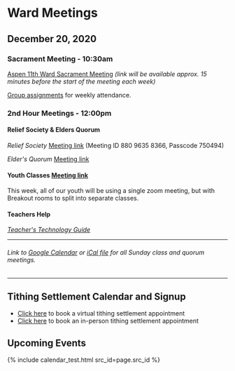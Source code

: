 # Ward Meetings

## December 20, 2020

### Sacrament Meeting - 10:30am


[Aspen 11th Ward Sacrament Meeting](https://www.youtube.com/watch?v=J2424cdtvUY) *(link will be available approx. 15 minutes before the start of the meeting each week)*

[Group assignments](https://docs.google.com/document/d/1mpLDtxDyq9XB_umNcKlkvhGHiGv-0iW3OCYqaRxaDrI/preview) for weekly attendance.


### 2nd Hour Meetings - 12:00pm
<!--
* Course 11 (11-12yo) - Bro/Sis. Anderson [meeting link](https://qualtrics.zoom.us/my/dpatty)
* Course 12 (12-13yo) - Bro/Sis. Ellis [meeting link](https://meet.google.com/zww-rnvx-gda)
* Course 13 (13-14yo) - Sis. Sharp/Scott [meeting link](https://prenda.zoom.us/j/7221837462)
* Course 14 (14-15yo) - Bro/Sis. Weaver [meeting link](https://meet.google.com/itg-bpwo-kuq)
* Course 15 (15-16yo) - Bro/Sis. Creer [meeting link](https://meet.google.com/qpm-afzw-acd)
* Course 16/17 (16-18yo) - Bro/Sis. Wilde [meeting link](https://meet.google.com/yfh-xete-ruk)
* YSA - Jones [meeting link](https://meet.google.com/uxh-tedi-wum)

* Gospel Doctrine - Griffith [meeting link](https://us02web.zoom.us/j/82941717355)
-->
<!--
### Fifth Sunday Lesson
* Lesson [meeting link](https://us02web.zoom.us/j/89651666503?pwd%3DR3FmczBKNjBmaHFrNStMOU14NEFtUT09&source=gsuite-addons&ust=1606755918550000&usg=AOvVaw3i3t-LyYmCbIZuRxPTYgZf) Passcode: 198977
-->

#### Relief Society & Elders Quorum

*Relief Society* [Meeting link](https://us02web.zoom.us/j/88096358366?pwd=TlpjdTN6Q1JRb2RuUEw0L29ibzF3dz09) (Meeting ID 880 9635 8366, Passcode 750494)

*Elder's Quorum* [Meeting link](https://meet.google.com/uif-nmvv-jtn)

#### Youth Classes [Meeting link](https://zoom.us/j/95454444923?pwd=ZmhacVBvVmFaTms3bXhCRzFyTnl3Zz09)

This week, all of our youth will be using a single zoom meeting, but with Breakout rooms to split into separate classes.

<!--
#### Young Women

*Young Women (Combined)* [Meeting link](https://meet.google.com/jzi-ssnm-uxb)


#### Aaronic Priesthood

*Deacons Quorum* [Meeting link](https://meet.google.com/qrq-bpze-pmu)

*Teachers Quorum* [Meeting link](https://meet.google.com/wiz-zbgv-nxs)

*Priests Quorum* [Meeting link](https://meet.google.com/hyi-jkmp-ymd)


### Youth Fireside - 3:00pm

*Youth Fireside* [Meeting link](https://us02web.zoom.us/j/82038809943?pwd=MHc3VDNBS3AxMTZiR3Q4T3hJTnladz09)
-->

<!--
### Teacher Council Meeting - 1:00pm
*Teacher Council Meeting* [Meeting link](https://us02web.zoom.us/j/88244338448?pwd=b2hxcWlOOW9ZUURxZmdnUEU3U0Y5Zz09)
-->

#### Teachers Help

*[Teacher's Technology Guide](https://docs.google.com/document/d/1dSY6IK2yK7si5LEYBuJu4oAn8cZhzvsciy1mspVzn3Q/edit)* 

   ---  
###### Link to [Google Calendar](https://calendar.google.com/calendar/u/0?cid=YXNwZW4xMWNvbW11bmljYXRpb25zQGdtYWlsLmNvbQ) or [iCal file](https://calendar.google.com/calendar/ical/aspen11communications%40gmail.com/public/basic.ics) for all Sunday class and quorum meetings.

   --- 

## Tithing Settlement Calendar and Signup
* [Click here](https://bishopsharp-tithing-settlement-2020-virtual.youcanbook.me) to book a virtual tithing settlement appointment
* [Click here](https://bishopsharp-tithing-settlement-2020.youcanbook.me) to book an in-person tithing settlement appointment

## Upcoming Events
{% include calendar_test.html src_id=page.src_id %}

